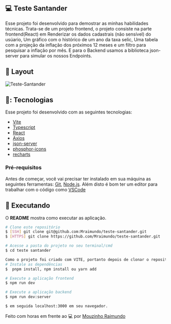 ## 💻 Teste Santander

Esse projeto foi desenvolvido para demostrar as minhas habilidades técnicas. Trata-se de um projeto frontend, o projeto consiste na parte frontend(React) em Renderizar os dados cadastrais (não sensível) do usúario, Um gráfico com o histórico de um ano da taxa selic, Uma tabela com a projeção da inflação dos próximos 12 meses e um filtro para pesquisar a inflação por mês. E para o Backend usamos a biblioteca json-server para simular os nossos Endpoints.

## 🎨 Layout

![Teste-Santander](https://github.com/Mraimundo/portfolio/assets/53385345/f5dfc6b8-85ce-48b2-aedc-f5b0ac385c72)

## 🥉: Tecnologias

Esse projeto foi desenvolvido com as seguintes tecnologias:

- [Vite](https://vitejs.dev/)
- [Typescript](https://www.typescriptlang.org/)
- [React](https://reactjs.org/)
- [Axios](https://axios-http.com/ptbr/docs/intro)
- [json-server](https://blog.eleven-labs.com/en/json-server/)
- [phosphor-icons](https://phosphoricons.com/)
- [recharts](https://recharts.org/en-US/)


### Pré-requisitos

Antes de começar, você vai precisar ter instalado em sua máquina as seguintes ferramentas:
[Git](https://git-scm.com), [Node.js](https://nodejs.org/en/). 
Além disto é bom ter um editor para trabalhar com o código como [VSCode](https://code.visualstudio.com/)

## :notebook: Executando

O **README** mostra como executar as aplicação.

```bash
# Clone este repositório
$ [SSH] git clone git@github.com:Mraimundo/teste-santander.git
$ [HTTPS] git clone https://github.com/Mraimundo/teste-santander.git

# Acesse a pasta do projeto no seu terminal/cmd
$ cd teste santander

Como o projeto foi criado com VITE, portanto depois de clonar o repositório digite em seu terminal:
# Instale as dependências
$  pnpm install, npm install ou yarn add

# Execute a aplicação frontend
$ npm run dev

# Execute a aplicação backend
$ npm run dev:server

$ em seguida localhost:3000 em seu navegador.

```

Feito com horas em frente ao :computer: por [Mouzinho Raimundo](https://www.linkedin.com/in/mouzinho-raimundo/)
